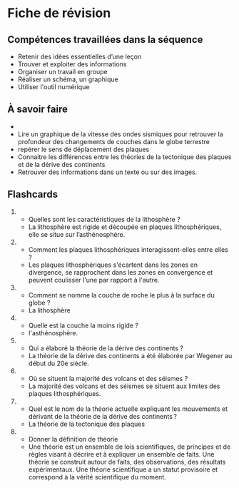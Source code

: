 # Fiche de révision


## Compétences travaillées dans la séquence
- Retenir des idées essentielles d’une leçon
- Trouver et exploiter des informations
- Organiser un travail en groupe
- Réaliser un schéma, un graphique
- Utiliser l'outil numérique

## À savoir faire

- 
- Lire un graphique de la vitesse des ondes sismiques pour retrouver la profondeur des changements de couches dans le globe terrestre
- repérer le sens de déplacement des plaques
- Connaitre les différences entre les théories de la tectonique des plaques et de la dérive des continents
- Retrouver des informations dans un texte ou sur des images. 

## Flashcards


<div markdown class="flashcard">

1. 
    - Quelles sont les caractéristiques de la lithosphère ?
    - La lithosphère est rigide et découpée en plaques lithosphériques, elle se situe sur l’asthénosphère.
2. 
    - Comment les plaques lithosphériques interagissent-elles entre elles ?
    - Les plaques lithosphériques s'écartent dans les zones en divergence, se rapprochent dans les zones en convergence et peuvent coulisser l'une par rapport à l'autre.
3. 
    - Comment se nomme la couche de roche le plus à la surface du globe ?
    - La lithosphère
4. 
    - Quelle est la couche la moins rigide ?
    - l'asthénosphère.
5. 
    - Qui a élaboré la théorie de la dérive des continents ?
    - La théorie de la dérive des continents a été élaborée par Wegener au début du 20e siècle.

6. 
    - Où se situent la majorité des volcans et des séismes ?
    - La majorité des volcans et des séismes se situent aux limites des plaques lithosphériques.

7. 
    - Quel est le nom de la théorie actuelle expliquant les mouvements et dérivant de la théorie de la dérive des continents ?
    - La théorie de la tectonique des plaques

8. 
   - Donner la définition de théorie
   - Une théorie est un ensemble de lois scientifiques, de principes et de règles visant à décrire et à expliquer un ensemble de faits. Une théorie se construit autour de faits, des observations, des résultats expérimentaux. Une théorie scientifique a un statut provisoire et correspond à la vérité scientifique du moment.
</div>
